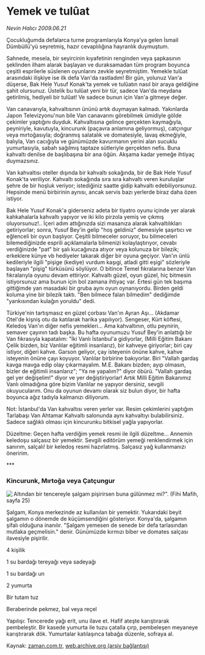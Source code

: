 # Yemek ve tulûat

*Nevin Halıcı 2009.06.21*

<tr><td class="metin" colspan="2" style="padding-top: 20px; padding-left: 5px; padding-right: 10px;">Çocukluğumda defalarca turne programlarıyla Konya'ya gelen İsmail Dümbüllü'yü seyretmiş, hazır cevaplılığına hayranlık duymuştum.</td></tr><tr><td class="metin" colspan="2" style="padding-top: 20px; padding-left: 5px; padding-right: 10px;"><p>Sahnede, mesela, bir seyircinin kıyafetinin renginden veya şapkasının şeklinden ilham alarak başlayan ve duraksamadan tüm program boyunca çeşitli esprilerle süslenen oyunlarını zevkle seyretmiştim. Yemekle tulûat arasındaki ilişkiye ise ilk defa Van'da rastladım! Bir gün, yolunuz Van'a düşerse, Bak Hele Yusuf Konak'ta yemek ve tulûatın nasıl bir araya geldiğine şahit olursunuz. Üstelik bu tulûat yeni bir tür, sadece Van'da meydana getirilmiş, hediyeli bir tulûat! Ve sadece bunun için Van'a gitmeye değer.
<p>Van canavarıyla, kahvaltısının ününü artık duymayan kalmadı. Yakınlarda Japon Televizyonu'nun bile Van canavarını görebilmek ümidiyle gölde çekimler yaptığını duyduk. Kahvaltısına gelince gerçekten kaymağıyla, peyniriyle, kavutuyla, kincurunk (paçavra anlamına geliyormuş), catçıngur veya mırtoğasıyla; doğranmış salatalık ve domatesiyle, lavaş ekmeğiyle, balıyla, Van cacığıyla ve günümüzde kavurmanın yerini alan sucuklu yumurtasıyla, sabah sağılmış taptaze sütleriyle gerçekten nefis. Buna kahvaltı denilse de başlıbaşına bir ana öğün. Akşama kadar yemeğe ihtiyaç duymazsınız.
<p>Van kahvaltısı oteller dışında bir kahvaltı sokağında, bir de Bak Hele Yusuf Konak'ta veriliyor. Kahvaltı sokağında sıra sıra kahvaltı veren kuruluşlar şehre de bir hoşluk veriyor; istediğiniz saatte gidip kahvaltı edebiliyorsunuz. Hepsinde menü birbirinin aynısı, ancak servis bazı yerlerde biraz daha özen istiyor.
<p>Bak Hele Yusuf Konak'a giderseniz adeta bir tiyatro oyunu içinde yer alarak kahkahalarla kahvaltı yapıyor ve iki kilo pirzola yemiş ve çıkmış oluyorsunuz!.. İçeri adım attığınızda sizi masanıza alarak kahvaltılıkları getiriyorlar; sonra, Yusuf Bey'in gelip "hoş geldiniz" demesiyle şaşırtıcı ve eğlenceli bir oyun başlıyor. Çeşitli bilmeceler soruyor, bu bilmeceleri bilemediğinizde esprili açıklamalarla bilmenizi kolaylaştırıyor, cevabı verdiğinizde "pat" bir şalı kucağınıza atıyor veya kolunuza bir bilezik; erkeklere künye vb hediyeler takarak diğer bir oyuna geçiyor. Van'ın ünlü kedileriyle ilgili "pişige (kediye) vurdum kaşıgi, atladi gitti eşigi" sözleriyle başlayan "pişig" türküsünü söylüyor. O bitince Temel fıkralarına benzer Van fıkralarıyla oyunu devam ettiriyor. Kahvaltı güzel, oyun güzel, hiç bitmesin istiyorsunuz ama bunun için bol zamana ihtiyaç var. Ertesi gün tek başıma gittiğimde yan masadaki bir gruba aynı oyun oynanıyordu. Birden geldi koluma yine bir bilezik taktı. "Ben bilmece falan bilmedim" dediğimde "yankısından kulağın yoruldu" dedi.
<p>Türkiye'nin tartışmasız en güzel çorbası Van'ın Ayran Aşı... (Akdamar Otel'de kişniş otu da katılarak harika yapılıyor). Sengeser, Kürt köftesi, Keledoş Van'ın diğer nefis yemekleri... Ama kahvaltının, otlu peynirin, semaver çayının tadı başka. Bu hafta oyunumuzu Yusuf Bey'in anlattığı bir Van fıkrasıyla kapatalım: "İki Vanlı İstanbul'a gidiyorlar, (Milli Eğitim Bakanı Çelik bizden, biz Vanlılar eğitimli insanlarız), bir kahveye giriyorlar; biri çay istiyor, diğeri kahve. Garson geliyor, çay isteyenin önüne kahve, kahve isteyenin önüne çayı koyuyor. Vanlılar birbirine bakıyorlar. Biri "Vallah gardaş kavga mavga edip olay çıkarmayalım. M.E. Bakanı bizden; ayıp olmasın, bizler de eğitimli insanlarız"; "Ya ne yapalım?" diyor öbürü. "Vallah gardaş gel yer değişelim!" diyor ve yer değiştiriyorlar! Artık Milli Eğitim Bakanımız Vanlı olmadığına göre bizim Vanlılar ne yapıyor dersiniz, sevgili okuyucularım. Onu da oyunun devamı olarak siz bulun diyor, bir hafta boyunca ağız tadıyla kalmanızı diliyorum.
<p> Not: İstanbul'da Van kahvaltısı veren yerler var. Resim çekimlerini yaptığım Tarlabaşı Van Ahtamar Kahvaltı salonunda aynı kahvaltıyı bulabilirsiniz. Sadece sağlıklı olması için kincurunku bitkisel yağla yapıyorlar.
<p>Düzeltme: Geçen hafta verdiğim yemek resmi ile ilgili düzeltme... Annemin keledoşu salçasız bir yemektir. Sevgili editörüm yemeği renklendirmek için sanırım, salçalı! bir keledoş resmi hazırlatmış. Salçasız yağ kullanmanızı öneririm.
<p>***
<p><h3>Kincurunk, Mırtoğa veya Çatçungur</h3>
<p><img align="left" src="http://web.archive.org/web/20090625034102im_/http://medya.zaman.com.tr/2009/06/21/yemek01.jpg"/> Altından bir tencereyle şalgam pişirirsen buna gülünmez mi?". (Fihi Mafih, sayfa 25)
<p>Şalgam, Konya merkezinde az kullanılan bir yemektir. Yukarıdaki beyit şalgamın o dönemde de küçümsendiğini gösteriyor. Konya'da, şalgamın şifalı olduğuna inanılır. "Şalgam yemesen de senede bir defa tarlasından mutlaka geçmelisin." denir. Günümüzde kırmızı biber ve domates salçası ilavesiyle pişirilir.
<p>4 kişilik
<p>1 su bardağı tereyağı veya sadeyağı
<p>1 su bardağı un
<p>2 yumurta
<p>Bir tutam tuz
<p>Beraberinde pekmez, bal veya reçel
<p>Yapılışı: Tencerede yağı erit, unu ilave et. Hafif ateşte karıştırarak pembeleştir. Bir kasede yumurta ile tuzu çatalla çırp, pembeleşen meyaneye karıştırarak dök. Yumurtalar katılaşınca tabağa düzenle, sofraya al. <br/></p></p></p></p></p></p></p></p></p></p></p></p></p></p></p></p></p></p></td></tr>

Kaynak: [zaman.com.tr](http://zaman.com.tr/yazar.do?yazino=861184), [web.archive.org (arşiv bağlantısı)](http://web.archive.org/web/20090625034102/http://zaman.com.tr:80/yazar.do?yazino=861184)

